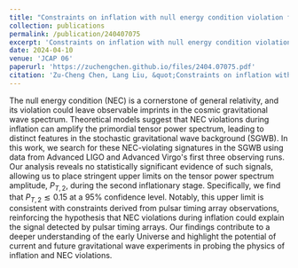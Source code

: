 ```yaml
---
title: "Constraints on inflation with null energy condition violation from advanced LIGO and advanced Virgo's first three observing runs"
collection: publications
permalink: /publication/240407075
excerpt: 'Constraints on inflation with null energy condition violation from advanced LIGO and advanced Virgo's first three observing runs'
date: 2024-04-10
venue: 'JCAP 06'
paperurl: 'https://zuchengchen.github.io/files/2404.07075.pdf'
citation: 'Zu-Cheng Chen, Lang Liu, &quot;Constraints on inflation with null energy condition violation from advanced LIGO and advanced Virgo's first three observing runs&quot; <i>JCAP 06 (2024) 028, 2404.07075.<i>'
---
```

The null energy condition (NEC) is a cornerstone of general relativity, and its violation could leave observable imprints in the cosmic gravitational wave spectrum. Theoretical models suggest that NEC violations during inflation can amplify the primordial tensor power spectrum, leading to distinct features in the stochastic gravitational wave background (SGWB). In this work, we search for these NEC-violating signatures in the SGWB using data from Advanced LIGO and Advanced Virgo's first three observing runs. Our analysis reveals no statistically significant evidence of such signals, allowing us to place stringent upper limits on the tensor power spectrum amplitude, $P_{T,2}$, during the second inflationary stage. Specifically, we find that $P_{T,2} \lesssim 0.15$ at a $95\%$ confidence level. Notably, this upper limit is consistent with constraints derived from pulsar timing array observations, reinforcing the hypothesis that NEC violations during inflation could explain the signal detected by pulsar timing arrays. Our findings contribute to a deeper understanding of the early Universe and highlight the potential of current and future gravitational wave experiments in probing the physics of inflation and NEC violations.        